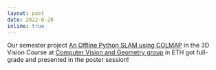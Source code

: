 ```yaml
---
layout: post
date: 2022-6-20
inline: true
---
```


Our semester project [An Offline Python SLAM using COLMAP]() in the 3D Vision Course at [Computer Vision and Geometry group](https://cvg.ethz.ch/) in ETH got full-grade and presented in the poster session!